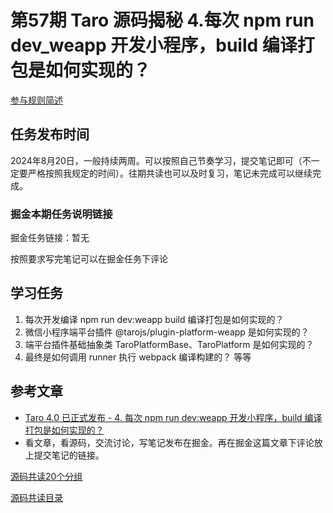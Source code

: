 # 第57期 Taro 源码揭秘 4.每次 npm run dev_weapp 开发小程序，build 编译打包是如何实现的？

[参与规则简述](https://www.yuque.com/ruochuan12/notice/gm51y6)

## 任务发布时间
2024年8月20日，一般持续两周。可以按照自己节奏学习，提交笔记即可（不一定要严格按照我规定的时间）。往期共读也可以及时复习，笔记未完成可以继续完成。

### 掘金本期任务说明链接

掘金任务链接：暂无

按照要求写完笔记可以在掘金任务下评论

## 学习任务
1. 每次开发编译 npm run dev:weapp build 编译打包是如何实现的？
2. 微信小程序端平台插件 @tarojs/plugin-platform-weapp 是如何实现的？
3. 端平台插件基础抽象类 TaroPlatformBase、TaroPlatform 是如何实现的？
4. 最终是如何调用 runner 执行 webpack 编译构建的？
等等



## 参考文章


+ [ ](https://juejin.cn/post/7380195796208205824)[Taro 4.0 已正式发布 - 4. 每次 npm run dev:weapp 开发小程序，build 编译打包是如何实现的？](https://juejin.cn/post/7403193330271682612)
+ 看文章，看源码，交流讨论，写笔记发布在掘金。再在掘金这篇文章下评论放上提交笔记的链接。





[源码共读20个分组](https://www.yuque.com/go/doc/56866898)

[源码共读目录](https://www.yuque.com/go/doc/55657026)

